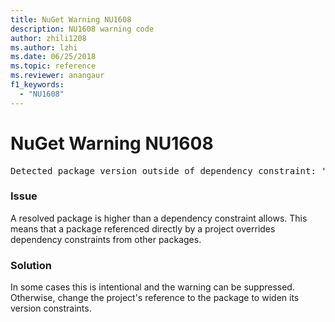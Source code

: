 ```yaml
---
title: NuGet Warning NU1608
description: NU1608 warning code
author: zhili1208
ms.author: lzhi
ms.date: 06/25/2018
ms.topic: reference
ms.reviewer: anangaur
f1_keywords: 
  - "NU1608"
---
```


# NuGet Warning NU1608

<pre>Detected package version outside of dependency constraint: 'PackageA' 1.0.0 requires 'PackageB' (= 1.0.0) but version 'PackageB' 2.0.0 was resolved.</pre>

### Issue
A resolved package is higher than a dependency constraint allows. This means that a package referenced directly by a project overrides dependency constraints from other packages.

### Solution
In some cases this is intentional and the warning can be suppressed. Otherwise, change the project's reference to the package to widen its version constraints.